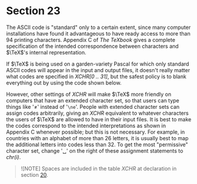 # Section 23

The ASCII code is "standard" only to a certain extent, since many computer installations have found it advantageous to have ready access to more than 94 printing characters.
Appendix&nbsp;C of *The TeXbook* gives a complete specification of the intended correspondence between characters and $\TeX$'s internal representation.

If $\TeX$ is being used on a garden-variety Pascal for which only standard ASCII codes will appear in the input and output files, it doesn't really matter what codes are specified in *XCHR[0 .. 31]*, but the safest policy is to blank everything out by using the code shown below.

However, other settings of *XCHR* will make $\TeX$ more friendly on computers that have an extended character set, so that users can type things like '$\ne$' instead of '`\ne`'.
People with extended character sets can assign codes arbitrarily, giving an *XCHR* equivalent to whatever characters the users of $\TeX$ are allowed to have in their input files.
It is best to make the codes correspond to the intended interpretations as shown in Appendix&nbsp;C whenever possible; but this is not necessary.
For example, in countries with an alphabet of more than 26 letters, it is usually best to map the additional letters into codes less than&nbsp;32.
To get the most "permissive" character set, change '␣' on the right of these assignment statements to *chr(i)*.

> ![NOTE]
> Spaces are included in the table *XCHR* at declaration in section [20](./part02.md#section-20).
